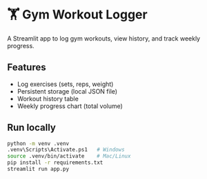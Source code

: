 # 🏋️ Gym Workout Logger

A Streamlit app to log gym workouts, view history, and track weekly progress.

## Features
- Log exercises (sets, reps, weight)
- Persistent storage (local JSON file)
- Workout history table
- Weekly progress chart (total volume)

## Run locally
```bash
python -m venv .venv
.venv\Scripts\Activate.ps1   # Windows
source .venv/bin/activate    # Mac/Linux
pip install -r requirements.txt
streamlit run app.py
